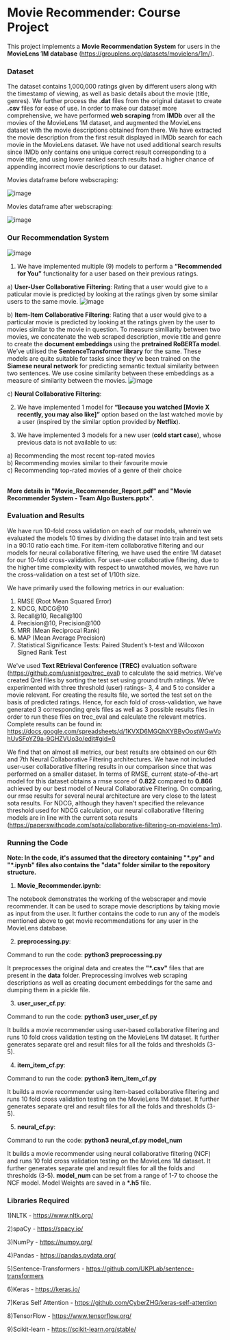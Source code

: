 # Movie Recommender: Course Project

This project implements a **Movie Recommendation System** for users in the **MovieLens 1M database** (https://grouplens.org/datasets/movielens/1m/). 

### Dataset

The dataset contains 1,000,000 ratings given by different users along with the timestamp of viewing, as well as basic details about the movie (title, genres). We further process the **.dat** files from the original dataset to create **.csv** files for ease of use. In order to make our dataset more comprehensive, we have performed **web scraping** from **IMDb** over all the movies of the MovieLens 1M dataset, and augmented the MovieLens dataset with the movie descriptions obtained from there. We have extracted the movie description from the first result displayed in IMDb search for each movie in the MovieLens dataset. We have not used additional search results since IMDb only contains one unique correct result corresponding to a movie title, and using lower ranked search results had a higher chance of appending incorrect movie descriptions to our dataset.

Movies dataframe before webscraping:

![image](https://user-images.githubusercontent.com/45795080/177042966-d3ca32f0-b093-4f28-b4b6-1dd16305a9f7.png)

Movies dataframe after webscraping:

![image](https://user-images.githubusercontent.com/45795080/177042953-162b7276-04bc-4e53-b3d2-ca57961e735f.png)


### Our Recommendation System

![image](https://user-images.githubusercontent.com/45795080/177255843-fb726b97-6b64-4b02-bb3e-e6a79ae20e5f.png)


1. We have implemented multiple (9) models to perform a **“Recommended for You”** functionality for a user based on their previous ratings.

a) **User-User Collaborative Filtering**: Rating that a user would give to a paticular movie is predicted by looking at the ratings given by some similar users to the same movie. ![image](https://user-images.githubusercontent.com/45795080/177635558-413113b4-f3d4-4b55-abe0-e9419b1e81ea.png)

b) **Item-Item Collaborative Filtering**: Rating that a user would give to a particular movie is predicted by looking at the ratings given by the user to movies similar to the movie in question. To measure similiarity between two movies, we concatenate the web scraped description, movie title and genre to create the **document embeddings** using the **pretrained RoBERTa model**. We’ve utilised the **SentenceTransformer library** for the same. These models are quite suitable for tasks since they’ve been trained on the **Siamese neural network** for predicting semantic textual similarity between two sentences. We use cosine similarity between these embeddings as a measure of similarity between the movies. ![image](https://user-images.githubusercontent.com/45795080/177636087-88a71719-bc7b-42a1-a45d-62ed2dc96771.png)

c) **Neural Collaborative Filtering**:


2. We have implemented 1 model for **“Because you watched [Movie X recently, you may also like]”** option based on the last watched movie by a user (inspired by the similar option provided by **Netflix**).

3. We have implemented 3 models for a new user (**cold start case**), whose previous data is not available to us:
 
a) Recommending the most recent top-rated movies <br/>
b) Recommending movies similar to their favourite movie <br/>
c) Recommending top-rated movies of a genre of their choice <br/><br/>

**More details in "Movie_Recommender_Report.pdf" and "Movie Recommender System - Team Algo Busters.pptx".**

### Evaluation and Results

We have run 10-fold cross validation on each of our models, wherein we evaluated the models 10 times by dividing the dataset into train and test sets in a 90:10 ratio each time. For item-item collaborative filtering and our models for neural collaborative filtering, we have used the entire 1M dataset for our 10-fold cross-validation. For user-user collaborative filtering, due to the higher time complexity with respect to unwatched movies, we have run the cross-validation on a test set of 1/10th size.

We have primarily used the following metrics in our evaluation:
1) RMSE (Root Mean Squared Error)
2) NDCG, NDCG@10
3) Recall@10, Recall@100
4) Precision@10, Precision@100
5) MRR (Mean Reciprocal Rank)
6) MAP (Mean Average Precision)
7) Statistical Significance Tests: Paired Student’s t-test and Wilcoxon Signed Rank Test

We've used **Text REtrieval Conference (TREC)** evaluation software (https://github.com/usnistgov/trec_eval) to calculate the said metrics.
We’ve created Qrel files by sorting the test set using ground truth ratings. We’ve experimented with three threshold (user) ratings- 3, 4 and 5 to consider a movie relevant. For creating the results file, we sorted the test set on the basis of predicted ratings. Hence, for each fold of cross-validation, we have generated 3 corresponding qrels files as well as 3 possible results files in order to run these files on trec_eval and calculate the relevant metrics. Complete results can be found in:<br/> https://docs.google.com/spreadsheets/d/1KVXD6MGQhXYBByOostWGwVohUvSFoYZ9a-9GHZVUo3o/edit#gid=0
 
We find that on almost all metrics, our best results are obtained on our 6th and 7th Neural Collaborative Filtering architectures. We have not included user-user collaborative filtering results in our comparison since that was performed on a smaller dataset. In terms of RMSE, current state-of-the-art model for this dataset obtains a rmse score of **0.822** compared to **0.866** achieved by our best model of Neural Collaborative Filtering. On comparing, our rmse results for several neural architecture are very close to the latest sota results. For NDCG, although they haven't specified the relevance threshold used for NDCG calculation, our neural collaborative filtering models are in line with the current sota results (https://paperswithcode.com/sota/collaborative-filtering-on-movielens-1m). 



### Running the Code

**Note: In the code, it's assumed that the directory containing "\*.py" and "\*.ipynb" files also contains the "data" folder similar to the repository structure.**

1. **Movie_Recommender.ipynb**:

The notebook demonstrates the working of the webscraper and movie recommender. It can be used to scrape movie descriptions by taking movie as input from the user. It further contains the code to run any of the models mentioned above to get movie recommendations for any user in the MovieLens database.


2. **preprocessing.py**:

Command to run the code: **python3 preprocessing.py** 

It preprocesses the original data and creates the **"\*.csv"** files that are present in the **data** folder. Preprocessing involves web scraping descriptions as well as creating document embeddings for the same and dumping them in a pickle file.

3. **user_user_cf.py**:

Command to run the code: **python3 user_user_cf.py** 

It builds a movie recommender using user-based collaborative filtering and runs 10 fold cross validation testing on the MovieLens 1M dataset. It further generates separate qrel and result files for all the folds and thresholds (3-5).

4. **item_item_cf.py**:

Command to run the code: **python3 item_item_cf.py** 

It builds a movie recommender using item-based collaborative filtering and runs 10 fold cross validation testing on the MovieLens 1M dataset. It further generates separate qrel and result files for all the folds and thresholds (3-5).

5. **neural_cf.py**:

Command to run the code: **python3 neural_cf.py model_num**

It builds a movie recommender using neural collaborative filtering (NCF) and runs 10 fold cross validation testing on the MovieLens 1M dataset. It further generates separate qrel and result files for all the folds and thresholds (3-5). **model_num** can be set from a range of 1-7 to choose the NCF model. Model Weights are saved in a **\*.h5** file.  


### Libraries Required

1)NLTK - https://www.nltk.org/ 

2)spaCy - https://spacy.io/ 

3)NumPy - https://numpy.org/ 

4)Pandas - https://pandas.pydata.org/ 

5)Sentence-Transformers - https://github.com/UKPLab/sentence-transformers

6)Keras - https://keras.io/ 

7)Keras Self Attention - https://github.com/CyberZHG/keras-self-attention

8)TensorFlow - https://www.tensorflow.org/ 

9)Scikit-learn - https://scikit-learn.org/stable/ 
